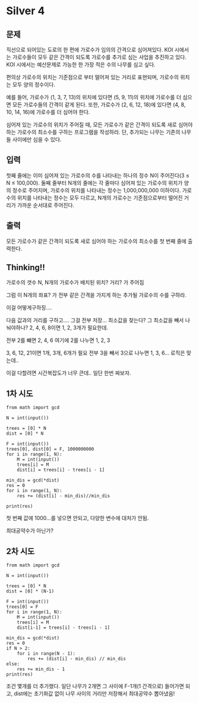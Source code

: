 # Silver 4 

## 문제
직선으로 되어있는 도로의 한 편에 가로수가 임의의 간격으로 심어져있다. KOI 시에서는 가로수들이 모두 같은 간격이 되도록 가로수를 추가로 심는 사업을 추진하고 있다. KOI 시에서는 예산문제로 가능한 한 가장 적은 수의 나무를 심고 싶다.

편의상 가로수의 위치는 기준점으로 부터 떨어져 있는 거리로 표현되며, 가로수의 위치는 모두 양의 정수이다.

예를 들어, 가로수가 (1, 3, 7, 13)의 위치에 있다면 (5, 9, 11)의 위치에 가로수를 더 심으면 모든 가로수들의 간격이 같게 된다. 또한, 가로수가 (2, 6, 12, 18)에 있다면 (4, 8, 10, 14, 16)에 가로수를 더 심어야 한다.

심어져 있는 가로수의 위치가 주어질 때, 모든 가로수가 같은 간격이 되도록 새로 심어야 하는 가로수의 최소수를 구하는 프로그램을 작성하라. 단, 추가되는 나무는 기존의 나무들 사이에만 심을 수 있다.

## 입력
첫째 줄에는 이미 심어져 있는 가로수의 수를 나타내는 하나의 정수 N이 주어진다(3 ≤ N ≤ 100,000). 둘째 줄부터 N개의 줄에는 각 줄마다 심어져 있는 가로수의 위치가 양의 정수로 주어지며, 가로수의 위치를 나타내는 정수는 1,000,000,000 이하이다. 가로수의 위치를 나타내는 정수는 모두 다르고, N개의 가로수는 기준점으로부터 떨어진 거리가 가까운 순서대로 주어진다.

## 출력
모든 가로수가 같은 간격이 되도록 새로 심어야 하는 가로수의 최소수를 첫 번째 줄에 출력한다.

## Thinking!!
가로수의 갯수 N, N개의 가로수가 배치된 위치? 거리? 가 주어짐

그럼 이 N개의 좌표? 가 전부 같은 간격을 가지게 하는 추가될 가로수의 수를 구하라.

이걸 어떻게구하징....

다음 값과의 거리를 구하고.... 그걸 전부 저장... 최소값을 찾는다?
그 최소값을 빼서 나눠야하나?
2, 4, 6, 8이면 1, 2, 3개가 필요한데.

전부 2를 뺴면 2, 4, 6 여기에 2를 나누면 1, 2, 3

3, 6, 12, 21이면 1개, 3개, 6개가 필요
전부 3을 빼서 3으로 나누면 1, 3, 6... 로직은 맞는데..

이걸 다할려면 시간복잡도가 너무 큰데..
일단 한번 짜보자.

## 1차 시도

    from math import gcd
    
    N = int(input())
    
    trees = [0] * N
    dist = [0] * N
    
    F = int(input())
    trees[0], dist[0] = F, 1000000000
    for i in range(1, N):
        M = int(input())
        trees[i] = M
        dist[i] = trees[i] - trees[i - 1]
    
    min_dis = gcd(*dist)
    res = 0
    for i in range(1, N):
        res += (dist[i] - min_dis)//min_dis
        
    print(res)

첫 번째 값에 1000...를 넣으면 안되고, 다양한 변수에 대처가 안됨.

최대공약수가 아닌가?

## 2차 시도

    from math import gcd
    
    N = int(input())
    
    trees = [0] * N
    dist = [0] * (N-1)
    
    F = int(input())
    trees[0] = F
    for i in range(1, N):
        M = int(input())
        trees[i] = M
        dist[i-1] = trees[i] - trees[i - 1]
    
    min_dis = gcd(*dist)
    res = 0
    if N > 2:
        for i in range(N - 1):
            res += (dist[i] - min_dis) // min_dis
    else:
        res += min_dis - 1
    print(res)

조건 몇개를 더 추가했다. 일단 나무가 2개면 그 사이에 F-1개(1 간격으로) 들어가면 되고,
dist에는 초기화값 없이 나무 사이의 거리만 저장해서 최대공약수 뽑아냈음!